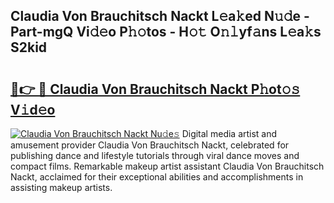 ## Claudia Von Brauchitsch Nackt L𝚎a𝚔ed N𝚞𝚍e - Part-mgQ Vi𝚍𝚎o P𝚑𝚘tos - H𝚘𝚝 O𝚗𝚕yf𝚊ns L𝚎a𝚔s S2kid

# <h2><a href="http://kfcqh6e.oniu.top/?m=Claudia+Von+Brauchitsch+Nackt">🔗👉 🔴 Claudia Von Brauchitsch Nackt P𝚑ot𝚘𝚜 V𝚒d𝚎o</a></h2>

[![Claudia Von Brauchitsch Nackt Nu𝚍e𝚜](https://i.imgur.com/0qMVB7G.gif)](http://kfcqh6e.oniu.top/?m=Claudia+Von+Brauchitsch+Nackt)
Digital media artist and amusement provider Claudia Von Brauchitsch Nackt, celebrated for publishing dance and lifestyle tutorials through viral dance moves and compact films. Remarkable makeup artist assistant Claudia Von Brauchitsch Nackt, acclaimed for their exceptional abilities and accomplishments in assisting makeup artists.  
